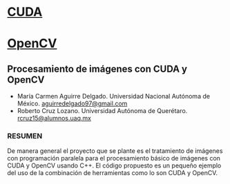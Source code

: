 # [CUDA](https://developer.nvidia.com/cuda-zone)
# [OpenCV](https://opencv.org/)
## Procesamiento de imágenes con CUDA y OpenCV
- María Carmen Aguirre Delgado. Universidad Nacional Autónoma de México. aguirredelgado97@gmail.com
- Roberto Cruz Lozano. Universidad Autónoma de Querétaro. rcruz15@alumnos.uaq.mx
### RESUMEN
De manera general el proyecto que se plante es el tratamiento de imágenes con programación paralela para el procesamiento básico de imágenes con CUDA y OpenCV usando C++.  El código propuesto es un pequeño ejemplo del uso de la combinación de herramientas como lo son CUDA y OpenCV.
